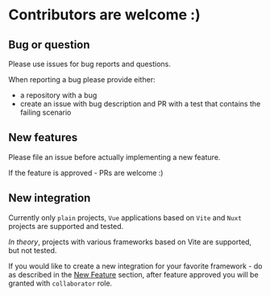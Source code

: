 # Contributors are welcome :)

## Bug or question

Please use issues for bug reports and questions.

When reporting a bug please provide either:

- a repository with a bug
- create an issue with bug description and PR with a test that contains the failing scenario

## New features

Please file an issue before actually implementing a new feature.

If the feature is approved - PRs are welcome :)

## New integration

Currently only `plain` projects, `Vue` applications based on `Vite` and `Nuxt` projects are supported and tested.

_In theory_, projects with various frameworks based on Vite are supported, but not tested.

If you would like to create a new integration for your favorite framework - do as described in the [New Feature](#new-features) section, after feature approved you will be granted with `collaborator` role.

